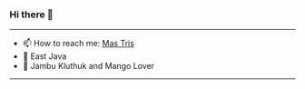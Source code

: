 ### Hi there 👋
----
- 📫 How to reach me: [Mas Tris](https://t.me/onsirtus)
- 📍 East Java
- 🍐 Jambu Kluthuk and Mango Lover

----
<!--
**threedisk/threedisk** is a ✨ _special_ ✨ repository because its `README.md` (this file) appears on your GitHub profile.

Here are some ideas to get you started:

- 🔭 I’m currently working on ...
- 🌱 I’m currently learning ...
- 👯 I’m looking to collaborate on ...
- 🤔 I’m looking for help with ...
- 💬 Ask me about ...
- 📫 How to reach me: ...
- 😄 Pronouns: ...
- ⚡ Fun fact: ...
-->
